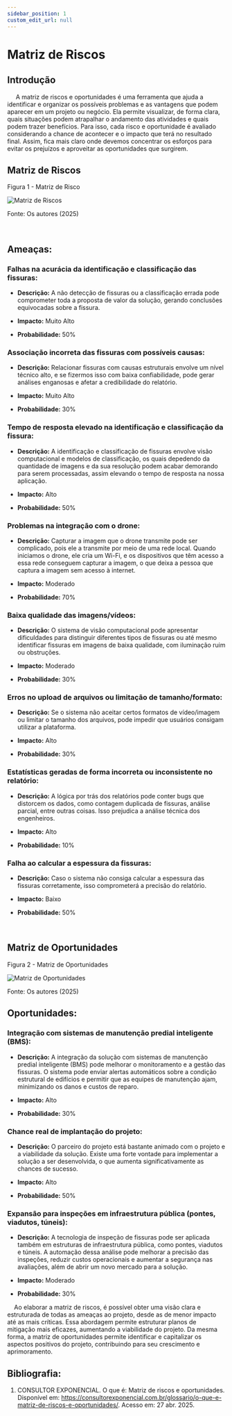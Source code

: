 ```yaml
---
sidebar_position: 1
custom_edit_url: null
---
```


# Matriz de Riscos

## Introdução

&nbsp;&nbsp;&nbsp;&nbsp; A matriz de riscos e oportunidades é uma ferramenta que ajuda a identificar e organizar os possíveis problemas e as vantagens que podem aparecer em um projeto ou negócio. Ela permite visualizar, de forma clara, quais situações podem atrapalhar o andamento das atividades e quais podem trazer benefícios. Para isso, cada risco e oportunidade é avaliado considerando a chance de acontecer e o impacto que terá no resultado final. Assim, fica mais claro  onde devemos concentrar os esforços para evitar os  prejuízos e aproveitar as oportunidades que surgirem.
<br />

## Matriz de Riscos

<p style={{textAlign: 'center'}}>Figura 1 - Matriz de Risco</p>
<div style={{margin: 25}}>
    <div style={{textAlign: 'center'}}>
        <img src={require("../../../../static/img/matriz_de_riscos.png").default} style={{width: 800}} alt="Matriz de Riscos" />
        <br />
    </div>
</div>
<p style={{textAlign: 'center'}}>Fonte: Os autores (2025)</p>


<br />


## **Ameaças:**

### **Falhas na acurácia da identificação e classificação das fissuras:** 
- **Descrição:** A não detecção de fissuras ou a classificação errada pode comprometer toda a proposta de valor da solução, gerando conclusões equivocadas sobre a fissura.

- **Impacto:** Muito Alto

- **Probabilidade:** 50% 

 
### **Associação incorreta das fissuras com possíveis causas:** 
- **Descrição:** Relacionar fissuras com causas estruturais envolve um nível técnico alto, e se fizermos isso com baixa confiabilidade, pode gerar análises enganosas e afetar a credibilidade do relatório.

- **Impacto:** Muito Alto 

- **Probabilidade:** 30% 
 
### **Tempo de resposta elevado na identificação e classificação da fissura:** 
- **Descrição:** A identificação e classificação de fissuras envolve visão computacional e modelos de classificação, os quais depedendo da quantidade de imagens e da sua resolução podem acabar demorando para serem processadas, assim elevando o tempo de resposta na nossa aplicação.

- **Impacto:** Alto 

- **Probabilidade:** 50% 

### **Problemas na integração com o drone:** 
- **Descrição:** Capturar a imagem que o drone transmite pode ser complicado, pois ele a transmite por meio de uma rede local. Quando iniciamos o drone, ele cria um Wi-Fi, e os dispositivos que têm acesso a essa rede conseguem capturar a imagem, o que deixa a pessoa que captura a imagem sem acesso à internet.

- **Impacto:** Moderado

- **Probabilidade:** 70% 

### **Baixa qualidade das imagens/vídeos:** 
- **Descrição:** O sistema de visão computacional pode apresentar dificuldades para distinguir diferentes tipos de fissuras ou até mesmo identificar fissuras em imagens de baixa qualidade, com iluminação ruim ou obstruções.

- **Impacto:** Moderado

- **Probabilidade:** 30% 

### **Erros no upload de arquivos ou limitação de tamanho/formato:** 
- **Descrição:** Se o sistema não aceitar certos formatos de vídeo/imagem ou limitar o tamanho dos arquivos, pode impedir que usuários consigam utilizar a plataforma.

- **Impacto:** Alto

- **Probabilidade:** 30% 

### **Estatísticas geradas de forma incorreta ou inconsistente no relatório:** 
- **Descrição:** A lógica por trás dos relatórios pode conter bugs que distorcem os dados, como contagem duplicada de fissuras, análise parcial, entre outras coisas. Isso prejudica a análise técnica dos engenheiros.

- **Impacto:** Alto

- **Probabilidade:** 10% 

### **Falha ao calcular a espessura da fissuras:** 
- **Descrição:** Caso o sistema não consiga calcular a espessura das fissuras corretamente, isso comprometerá a precisão do relatório.

- **Impacto:** Baixo

- **Probabilidade:** 50% 
 
<br />

## Matriz de Oportunidades

<p style={{textAlign: 'center'}}>Figura 2 - Matriz de Oportunidades</p>
<div style={{margin: 25}}>
    <div style={{textAlign: 'center'}}>
        <img src={require("../../../../static/img/matriz_de_oportunidades.png").default} style={{width: 800}} alt="Matriz de Oportunidades" />
        <br />
    </div>
</div>
<p style={{textAlign: 'center'}}>Fonte: Os autores (2025)</p>

## **Oportunidades:**

### **Integração com sistemas de manutenção predial inteligente (BMS):** 
- **Descrição:** A integração da solução com sistemas de manutenção predial inteligente (BMS) pode melhorar o monitoramento e a gestão das fissuras. O sistema pode enviar alertas automáticos sobre a condição estrutural de edifícios e permitir que as equipes de manutenção ajam, minimizando os danos e custos de reparo.

- **Impacto:** Alto 

- **Probabilidade:** 30%

### **Chance real de implantação do projeto:** 
- **Descrição:** O parceiro do projeto está bastante animado com o projeto e a viabilidade da solução. Existe uma forte vontade para implementar a solução a ser desenvolvida, o que aumenta significativamente as chances de sucesso. 

- **Impacto:** Alto 

- **Probabilidade:** 50%

### **Expansão para inspeções em infraestrutura pública (pontes, viadutos, túneis):** 
- **Descrição:** A tecnologia de inspeção de fissuras pode ser aplicada também em estruturas de infraestrutura pública, como pontes, viadutos e túneis. A automação dessa análise pode melhorar a precisão das inspeções, reduzir custos operacionais e aumentar a segurança nas avaliações, além de abrir um novo mercado para a solução.

- **Impacto:** Moderado 

- **Probabilidade:** 30%


&nbsp;&nbsp;&nbsp;&nbsp;Ao elaborar a matriz de riscos, é possível obter uma visão clara e estruturada de todas as ameaças ao projeto, desde as de menor impacto até as mais críticas. Essa abordagem permite estruturar planos de mitigação mais eficazes, aumentando a viabilidade do projeto. Da mesma forma, a matriz de oportunidades permite identificar e capitalizar os aspectos positivos do projeto, contribuindo para seu crescimento e aprimoramento.<br />

## **Bibliografia:** 
 
1. CONSULTOR EXPONENCIAL. O que é: Matriz de riscos e oportunidades. Disponível em: https://consultorexponencial.com.br/glossario/o-que-e-matriz-de-riscos-e-oportunidades/. Acesso em: 27 abr. 2025.